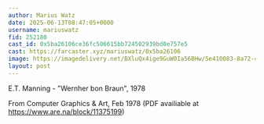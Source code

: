 ```yaml
---
author: Marius Watz
date: 2025-06-13T08:47:05+0000
username: mariuswatz
fid: 252180
cast_id: 0x5ba26106ce36fc506615bb724502939bd0e757e5
cast: https://farcaster.xyz/mariuswatz/0x5ba26106
image: https://imagedelivery.net/BXluQx4ige9GuW0Ia56BHw/5e410083-8a72-4f04-3052-dc1ce0d2bc00/original
layout: post
---
```

E.T. Manning - "Wernher bon Braun", 1978  
  
From Computer Graphics & Art, Feb 1978 (PDF availiable at   
https://www.are.na/block/11375199)  

<img src='https://imagedelivery.net/BXluQx4ige9GuW0Ia56BHw/5e410083-8a72-4f04-3052-dc1ce0d2bc00/original' alt='' referrerpolicy='no-referrer'/>